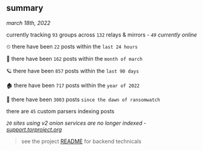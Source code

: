 
## summary
_march 18th, 2022_

currently tracking `93` groups across `132` relays & mirrors - _`49` currently online_

⏲ there have been `22` posts within the `last 24 hours`

🦈 there have been `162` posts within the `month of march`

🪐 there have been `857` posts within the `last 90 days`

🏚 there have been `717` posts within the `year of 2022`

🦕 there have been `3003` posts `since the dawn of ransomwatch`

there are `45` custom parsers indexing posts

_`20` sites using v2 onion services are no longer indexed - [support.torproject.org](https://support.torproject.org/onionservices/v2-deprecation/)_

> see the project [README](https://github.com/thetanz/ransomwatch#ransomwatch--) for backend technicals
